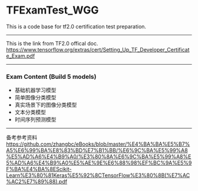 # TFExamTest_WGG
This is a code base for tf2.0 certification test preparation.
***
This is the link from TF2.0 offical doc.
https://www.tensorflow.org/extras/cert/Setting_Up_TF_Developer_Certificate_Exam.pdf
***
### Exam Content (Build 5 models)
- 基础机器学习模型
- 简单图像分类模型
- 真实场景下的图像分类模型
- 文本分类模型
- 时间序列预测模型
***
备考参考资料
https://github.com/zhangbc/eBooks/blob/master/%E4%BA%BA%E5%B7%A5%E6%99%BA%E8%83%BD%E7%B1%BB/%E6%9C%BA%E5%99%A8%E5%AD%A6%E4%B9%A0/%E3%80%8A%E6%9C%BA%E5%99%A8%E5%AD%A6%E4%B9%A0%E5%AE%9E%E6%88%98%EF%BC%9A%E5%9F%BA%E4%BA%8EScikit-Learn%E3%80%81Keras%E5%92%8CTensorFlow%E3%80%8B(%E7%AC%AC2%E7%89%88).pdf

